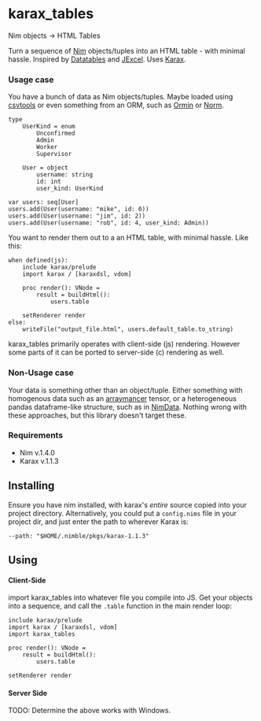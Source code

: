 # karax_tables
Nim objects -> HTML Tables

Turn a sequence of [Nim](https://nim-lang.org/) objects/tuples into an HTML table - with minimal hassle.  Inspired by [Datatables](https://datatables.net/) and [JExcel](https://bossanova.uk/jexcel/v3/).  Uses [Karax](https://github.com/pragmagic/karax).

### Usage case

You have a bunch of data as Nim objects/tuples.  Maybe loaded using [csvtools](https://github.com/unicredit/csvtools) or even something from an ORM, such as [Ormin](https://github.com/Araq/ormin) or [Norm](https://github.com/moigagoo/norm).
```nimrod
type
    UserKind = enum
        Unconfirmed
        Admin
        Worker
        Supervisor

    User = object
        username: string
        id: int
        user_kind: UserKind

var users: seq[User]
users.add(User(username: "mike", id: 0))
users.add(User(username: "jim", id: 2))
users.add(User(username: "rob", id: 4, user_kind: Admin))
```

You want to render them out to a an HTML table, with minimal hassle.  Like this:

```nimrod
when defined(js):
    include karax/prelude
    import karax / [karaxdsl, vdom]

    proc render(): VNode = 
        result = buildHtml():
            users.table

    setRenderer render
else:
    writeFile("output_file.html", users.default_table.to_string)
```

karax_tables primarily operates with client-side (js) rendering.  However some parts of it can be ported to server-side (c) rendering as well.

### Non-Usage case

Your data is something other than an object/tuple.  Either something with homogenous data such as an [arraymancer](https://github.com/mratsim/Arraymancer) tensor, or a heterogeneous pandas dataframe-like structure, such as in [NimData](https://github.com/bluenote10/NimData).  Nothing wrong with these approaches, but this library doesn't target these.

### Requirements

* Nim v.1.4.0
* Karax v.1.1.3

## Installing

Ensure you have nim installed, with karax's *entire* source copied into your project directory.  Alternatively, you could put a `config.nims` file in your project dir, and just enter the path to wherever Karax is:
```
--path: "$HOME/.nimble/pkgs/karax-1.1.3"
```

## Using

#### Client-Side

import karax_tables into whatever file you compile into JS.  Get your objects into a sequence, and call the `.table` function in the main render loop:
```nimrod
include karax/prelude
import karax / [karaxdsl, vdom]
import karax_tables

proc render(): VNode = 
    result = buildHtml():
        users.table

setRenderer render
```

#### Server Side
TODO: Determine the above works with Windows.